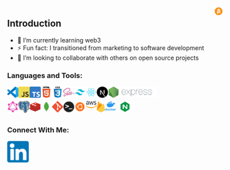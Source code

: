 <img align="right" alt="crypto" width="26px" src="bitcoin.gif" />

## Introduction

- 🌱 I’m currently learning web3
- ⚡ Fun fact: I transitioned from marketing to software development
- 👯 I’m looking to collaborate with others on open source projects

### Languages and Tools:

<img align="left" alt="Visual Studio Code" width="26px" src="https://raw.githubusercontent.com/github/explore/80688e429a7d4ef2fca1e82350fe8e3517d3494d/topics/visual-studio-code/visual-studio-code.png" />
<img align="left" alt="JavaScript" width="26px" src="https://raw.githubusercontent.com/github/explore/80688e429a7d4ef2fca1e82350fe8e3517d3494d/topics/javascript/javascript.png" />
<img align="left" alt="Typescript" width="26px" src="typescript.png" />
<img align="left" alt="HTML5" width="26px" src="https://raw.githubusercontent.com/github/explore/80688e429a7d4ef2fca1e82350fe8e3517d3494d/topics/html/html.png" />
<img align="left" alt="CSS3" width="26px" src="https://raw.githubusercontent.com/github/explore/80688e429a7d4ef2fca1e82350fe8e3517d3494d/topics/css/css.png" />
<img align="left" alt="Sass" width="26px" src="https://raw.githubusercontent.com/github/explore/80688e429a7d4ef2fca1e82350fe8e3517d3494d/topics/sass/sass.png" />
<img align="left" alt="tailwind" width="26px" src="tailwind.png" />

<img align="left" alt="React" width="26px" src="https://raw.githubusercontent.com/github/explore/80688e429a7d4ef2fca1e82350fe8e3517d3494d/topics/react/react.png" />
<img align="left" alt="next" width="26px" src="next.png" />
<img align="left" alt="Node.js" width="26px" src="https://raw.githubusercontent.com/github/explore/80688e429a7d4ef2fca1e82350fe8e3517d3494d/topics/nodejs/nodejs.png" />

<img align="left" alt="express js" height="26px" src="Expressjs.png" />
<br/>
<br/>
<img align="left" alt="GraphQL" width="26px" src="gql.png" />
<img align="left" alt="postgres" width="26px" src="postgres.png" />
<img align="left" alt="redis" width="26px" src="redis.png" />
<img align="left" alt="MongoDB" width="26px" src="mongo.png" />
<img align="left" alt="Git" width="26px" src="git.png" />
<img align="left" alt="Terminal" width="26px" src="https://raw.githubusercontent.com/github/explore/80688e429a7d4ef2fca1e82350fe8e3517d3494d/topics/terminal/terminal.png" />
<img align="left" alt="ubuntu" width="26px" src="ubuntu.png" />
<img align="left" alt="aws" width="26px" src="aws.png" />
<img align="left" alt="firebase" height="26px" src="firebase.svg" />
<img align="left" alt="docker" width="26px" src="docker.webp" />
<img align="left" alt="nginx" height="26px" src="nginx.png" />

<br />
<br />

### Connect With Me:

[<img align="left" alt="LinkedIn" width="50" src="linkedin.png" />](https://www.linkedin.com/in/glanikali/)

<!--
**glanikali/glanikali** is a ✨ _special_ ✨ repository because its `README.md` (this file) appears on your GitHub profile.
-->
